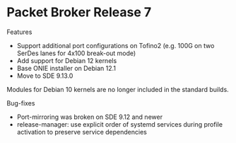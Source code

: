 # Packet Broker Release 7

Features

   * Support additional port configurations on Tofino2 (e.g. 100G on
     two SerDes lanes for 4x100 break-out mode)
   * Add support for Debian 12 kernels
   * Base ONIE installer on Debian 12.1
   * Move to SDE 9.13.0

Modules for Debian 10 kernels are no longer included in the standard
builds.

Bug-fixes

   * Port-mirroring was broken on SDE 9.12 and newer
   * release-manager: use explicit order of systemd services during
     profile activation to preserve service dependencies
